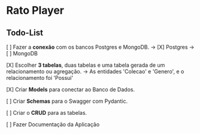 # Rato Player

## Todo-List
[ ] Fazer a **conexão** com os bancos Postgres e MongoDB.
    -> [X] Postgres
    -> [ ] MongoDB

[X] Escolher **3 tabelas**, duas tabelas e uma tabela gerada de um relacionamento ou agregação.
    -> As entidades 'Colecao' e 'Genero', e o relacionamento foi 'Possui'

[X] Criar **Models** para conectar ao Banco de Dados.

[ ] Criar **Schemas** para o Swagger com Pydantic.

[ ] Criar o **CRUD** para as tabelas.

[ ] Fazer Documentação da Aplicação

